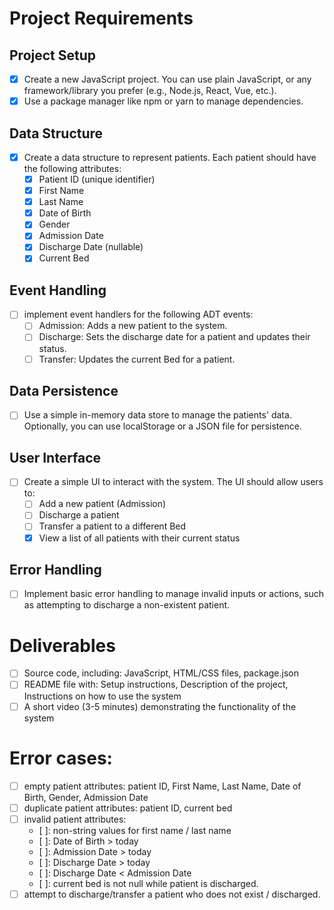 # Project Requirements
## Project Setup
- [x] Create a new JavaScript project. You can use plain JavaScript, or any framework/library you prefer (e.g., Node.js, React, Vue, etc.).
- [x] Use a package manager like npm or yarn to manage dependencies.
## Data Structure
- [x] Create a data structure to represent patients. Each patient should have the following attributes:
    - [x] Patient ID (unique identifier)
    - [x] First Name
    - [x] Last Name
    - [x] Date of Birth
    - [x] Gender
    - [x] Admission Date
    - [x] Discharge Date (nullable)
    - [x] Current Bed
## Event Handling
- [ ] implement event handlers for the following ADT events:
    - [ ] Admission: Adds a new patient to the system.
    - [ ] Discharge: Sets the discharge date for a patient and updates their status.
    - [ ] Transfer: Updates the current Bed for a patient.
## Data Persistence
- [ ] Use a simple in-memory data store to manage the patients' data. Optionally, you can use localStorage or a JSON file for persistence.
## User Interface
- [ ] Create a simple UI to interact with the system. The UI should allow users to:
    - [ ] Add a new patient (Admission)
    - [ ] Discharge a patient
    - [ ] Transfer a patient to a different Bed
    - [x] View a list of all patients with their current status
## Error Handling
- [ ] Implement basic error handling to manage invalid inputs or actions, such as attempting to discharge a non-existent patient.

# Deliverables
- [ ] Source code, including: JavaScript, HTML/CSS files, package.json
- [ ] README file with: Setup instructions, Description of the project, Instructions on how to use the system
- [ ] A short video (3-5 minutes) demonstrating the functionality of the system

# Error cases:
- [ ] empty patient attributes: patient ID, First Name, Last Name, Date of Birth, Gender, Admission Date
- [ ] duplicate patient attributes: patient ID, current bed
- [ ] invalid patient attributes: 
    - [ ]: non-string values for first name / last name
    - [ ]: Date of Birth > today
    - [ ]: Admission Date > today
    - [ ]: Discharge Date > today
    - [ ]: Discharge Date < Admission Date
    - [ ]: current bed is not null while patient is discharged.
- [ ] attempt to discharge/transfer a patient who does not exist / discharged.
